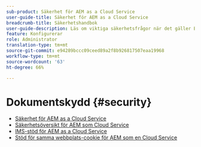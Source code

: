 ```yaml
---
sub-product: Säkerhet för AEM as a Cloud Service
user-guide-title: Säkerhet för AEM as a Cloud Service
breadcrumb-title: Säkerhetshandbok
user-guide-description: Läs om viktiga säkerhetsfrågor när det gäller Experience Manager as a Cloud Service.
feature: Konfigurerar
role: Administrator
translation-type: tm+mt
source-git-commit: e94289bccc09ceed89a2f8b926817507eaa19968
workflow-type: tm+mt
source-wordcount: '63'
ht-degree: 66%

---
```



# Dokumentskydd {#security}

+ [Säkerhet för AEM as a Cloud Service](/help/security/home.md)
+ [Säkerhetsöversikt för AEM som Cloud Service](/help/security/cloud-service-security-overview.md)
+ [IMS-stöd för AEM as a Cloud Service](ims-support.md)
+ [Stöd för samma webbplats-cookie för AEM som en Cloud Service](/help/security/same-site-cookie-support.md)
